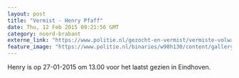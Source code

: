 ```yaml
---
layout: post
title: "Vermist - Henry Pfaff"
date: Thu, 12 Feb 2015 09:21:56 GMT
category: noord-brabant
externe_link: "https://www.politie.nl/gezocht-en-vermist/vermiste-volwassenen/2015/februari/henry-pfaff.html"
feature_image: "https://www.politie.nl/binaries/w98h130/content/gallery/politie/vermist/vermiste-volwassenen/2015/februari/henry-pfaff.jpg"
---
```


Henry is op 27-01-2015 om 13.00 voor het laatst gezien in Eindhoven.
